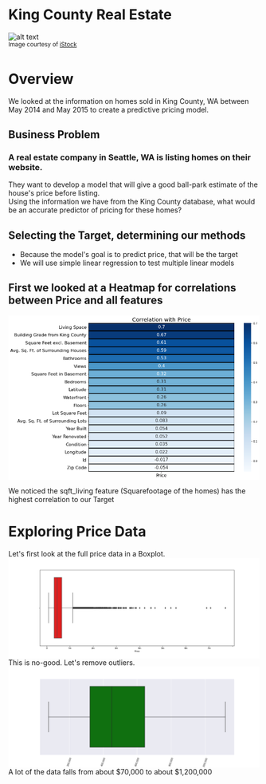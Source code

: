 # King County Real Estate
<img src="https://user-images.githubusercontent.com/69225974/131020990-42c7f78c-b675-4899-8e90-541128a70a3e.png" alt="alt text" width="1000" height="450"><br>
<sup>Image courtesy of [iStock](https://www.istockphoto.com/photos/king-county-washington-state)<sub>

# Overview
We looked at the information on homes sold in King County, WA between May 2014 and May 2015 to create a predictive pricing model. <br>

## Business Problem
### A real estate company in Seattle, WA is listing homes on their website.
  They want to develop a model that will give a good ball-park estimate of the house's price before listing.<br>
  Using the information we have from the King County database, what would be an accurate predictor of pricing for these homes?

## Selecting the Target, determining our methods
  * Because the model's goal is to predict price, that will be the target
  * We will use simple linear regression to test multiple linear models

## First we looked at a Heatmap for correlations between Price and all features
<img src="Images/Heatmap.png" align="center"><br>

We noticed the sqft_living feature (Squarefootage of the homes) has the highest correlation to our Target
  
# Exploring Price Data
  Let's first look at the full price data in a Boxplot.<br>
  <img src="Images/Full_PriceBoxPlot.png" align="center"><br>
  This is no-good. Let's remove outliers.
  <img src="Images/No_Outliers_BoxPlot.png" align="center"><br>
  A lot of the data falls from about $70,000 to about $1,200,000
